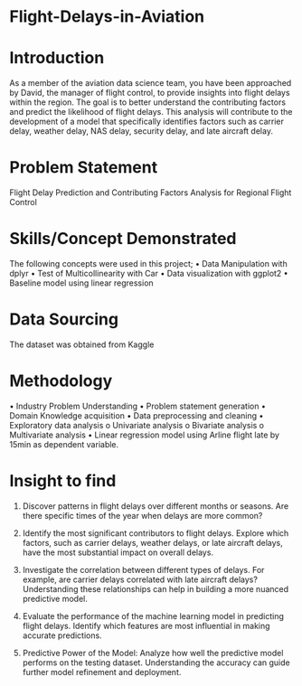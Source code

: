 # Flight-Delays-in-Aviation

# Introduction

As a member of the aviation data science team, you have been approached by David, the manager of flight control, to provide insights into flight delays within the region. The goal is to better understand the contributing factors and predict the likelihood of flight delays. This analysis will contribute to the development of a model that specifically identifies factors such as carrier delay, weather delay, NAS delay, security delay, and late aircraft delay.

# Problem Statement
Flight Delay Prediction and Contributing Factors Analysis for Regional Flight Control

# Skills/Concept Demonstrated
The following concepts were used in this project;
•	Data Manipulation with dplyr
•	Test of Multicollinearity with Car
•	Data visualization with ggplot2
•	Baseline model using linear regression
        
         
# Data Sourcing
The dataset was obtained from Kaggle

# Methodology
•	Industry Problem Understanding
•	Problem statement generation
•	Domain Knowledge acquisition
•	Data preprocessing and cleaning
•	Exploratory data analysis
o	Univariate analysis
o	Bivariate analysis
o	Multivariate analysis
•	Linear regression model using Arline flight late by 15min as dependent variable.

# Insight to find
1.	Discover patterns in flight delays over different months or seasons. Are there specific times of the year when delays are more common? 

2.	Identify the most significant contributors to flight delays. Explore which factors, such as carrier delays, weather delays, or late aircraft delays, have the most substantial impact on overall delays.


3.	Investigate the correlation between different types of delays. For example, are carrier delays correlated with late aircraft delays? Understanding these relationships can help in building a more nuanced predictive model.

4.	Evaluate the performance of the machine learning model in predicting flight delays. Identify which features are most influential in making accurate predictions.


5.	Predictive Power of the Model: Analyze how well the predictive model performs on the testing dataset. Understanding the accuracy can guide further model refinement and deployment.



